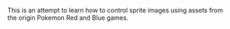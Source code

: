 This is an attempt to learn how to control sprite images using
assets from the origin Pokemon Red and Blue games.
